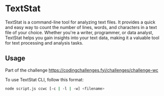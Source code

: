 # TextStat
TextStat is a command-line tool for analyzing text files. It provides a quick and easy way to count the number of lines, words, and characters in a text file of your choice. Whether you're a writer, programmer, or data analyst, TextStat helps you gain insights into your text data, making it a valuable tool for text processing and analysis tasks.
## Usage

Part of the challenge https://codingchallenges.fyi/challenges/challenge-wc

To use TextStat CLI, follow this format:

```sh
node script.js ccwc [-c | -l | -w] <filename>
